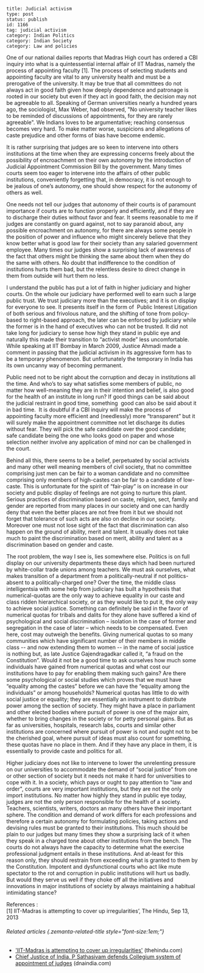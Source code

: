 ~~~~ 
title: Judicial activism 
type: post
status: publish
id: 1166
tag: judicial activism
category: Indian Politics
category: Indian Society
category: Law and policies
~~~~

One of our national dailies reports that Madras High court has ordered a
CBI inquiry into what is a quintessential internal affair of IIT Madras,
namely the process of appointing faculty [1]. The process of selecting
students and appointing faculty are vital to any university health and
must be a prerogative of the university. It may be true that all
committees do not always act in good faith given how deeply dependence
and patronage is rooted in our society but even if they act in good
faith, the decision may not be agreeable to all. Speaking of German
universities nearly a hundred years ago, the sociologist, Max Weber, had
observed, "No university teacher likes to be reminded of discussions of
appointments, for they are rarely agreeable". We Indians loves to be
argumentative; reaching consensus becomes very hard. To make matter
worse, suspicions and allegations of caste prejudice and other forms of
bias have become endemic.

It is rather surprising that judges are so keen to intervene into others
institutions at the time when they are expressing concerns freely about
the possibility of encroachment on their own autonomy by the
introduction of Judicial Appointment Commission Bill by the government.
Many times courts seem too eager to intervene into the affairs of other
public institutions, conveniently forgetting that, in democracy, it is
not enough to be jealous of one’s autonomy, one should show respect for
the autonomy of others as well.

One needs not tell our judges that autonomy of their courts is of
paramount importance if courts are to function properly and efficiently,
and if they are to discharge their duties without favor and fear. It
seems reasonable to me if judges are constantly on guard against, not to
say paranoid about, any possible encroachment on autonomy, for there are
always some people in the position of power and influence who might
sincerely believe that they know better what is good law for their
society than any salaried government employee. Many times our judges
show a surprising lack of awareness of the fact that others might be
thinking the same about them when they do the same with others. No doubt
that indifference to the condition of institutions hurts them bad, but
the relentless desire to direct change in them from outside will hurt
them no less.

I understand the public has put a lot of faith in higher judiciary and
higher courts. On the whole our judiciary have performed well to earn
such a large public trust. We trust judiciary more than the executives;
and it is on display for everyone to see. It presents itself in the form
of  Public Interest Litigation of both serious and frivolous nature, and
the shifting of tone from policy-based to right-based approach, the
later can be enforced by judiciary while the former is in the hand of
executives who can not be trusted. It did not take long for judiciary to
sense how high they stand in public eye and naturally this made their
transition to “activist mode” less uncomfortable. While speaking at IIT
Bombay in March 2009, Justice Ahmadi made a comment in passing that the
judicial activism in its aggressive form has to be a temporary
phenomenon. But unfortunately the temporary in India has its own uncanny
way of becoming permanent.

Public need not to be right about the corruption and decay in
institutions all the time. And who’s to say what satisfies some members
of public, no matter how well-meaning they are in their intention and
belief, is also good for the health of an institute in long run? If good
things can be said about the judicial restraint in good time, something 
good can also be said about it in bad time.  It is doubtful if a CBI
inquiry will make the process of appointing faculty more efficient and
(needlessly) more “transparent” but it will surely make the appointment
committee not let discharge its duties without fear. They will pick the
safe candidate over the good candidate; safe candidate being the one who
looks good on paper and whose selection neither involve any application
of mind nor can be challenged in the court.

Behind all this, there seems to be a belief, perpetuated by social
activists and many other well meaning members of civil society, that no
committee comprising just men can be fair to a woman candidate and no
committee comprising only members of high-castes can be fair to a
candidate of low-caste. This is unfortunate for the spirit of
“fair-play” is on increase in our society and public display of feelings
are not going to nurture this plant. Serious practices of discrimination
based on caste, religion, sect, family and gender are reported from many
places in our society and one can hardly deny that even the better
places are not free from it but we should not forget that tolerance of
such acts are also on decline in our society. Moreover one must not lose
sight of the fact that discrimination can also happen on the ground of
ability, merit and talent. It usually does not take much to paint the
discrimination based on merit, ability and talent as a discrimination
based on gender and caste.

The root problem, the way I see is, lies somewhere else. Politics is on
full display on our university departments these days which had been
nurtured by white-collar trade unions among teachers. We must ask
ourselves, what makes transition of a department from a
politically-neutral if not politics-absent to a politically-charged one?
Over the time, the middle class intelligentsia with some help from
judiciary has built a hypothesis that numerical-quotas are the only way
to achieve equality in our caste and class ridden hierarchical society,
or as they would like to put it, the only way to achieve social justice.
Something can definitely be said in the favor of numerical quotas for
tribals and dalits for they alone have suffered a kind of psychological
and social discrimination – isolation in the case of former and
segregation in the case of later – which needs to be compensated. Even
here, cost may outweigh the benefits. Giving numerical quotas to so many
communities which have significant number of their members in middle
class -- and now extending them to women -- in the name of social
justice is nothing but, as late Justice Gajendragadkar called it, “a
fraud on the Constitution”. Would it not be a good time to ask ourselves
how much some individuals have gained from numerical quotas and what
cost our institutions have to pay for enabling them making such gains?
Are there some psychological or social studies which proves that we must
have “equality among the castes” before we can have the “equality among
the individuals” or among households? Numerical quotas has little to do
with social justice or equality; they are essentially an instrument to
distribute power among the section of society. They might have a place
in parliament and other elected bodies where pursuit of power is one of
the major aim, whether to bring changes in the society or for petty
personal gains. But as far as universities, hospitals, research labs,
courts and similar other institutions are concerned where pursuit of
power is not and ought not to be the cherished goal, where pursuit of
ideas must also count for something, these quotas have no place in them.
And if they have any place in them, it is essentially to provide caste
and politics for all.

Higher judiciary does not like to intervene to lower the unrelenting
pressure on our universities to accommodate the demand of “social
justice” from one or other section of society but it needs not make it
hard for universities to cope with it. In a society, which pays or ought
to pay attention to "law and order", courts are very important
institutions, but they are not the only import institutions. No matter
how highly they stand in public eye today, judges are not the only
person responsible for the health of a society. Teachers, scientists,
writers, doctors an many others have their important sphere. The
condition and demand of work differs for each professions and therefore
a certain autonomy for formulating policies, taking actions and devising
rules must be granted to their institutions. This much should be plain
to our judges but many times they show a surprising lack of it when they
speak in a charged tone about other institutions from the bench. The
courts do not always have the capacity to determine what the exercise
professional judgment entails in these institutions. And at-least for
this reason only, they should restrain from exceeding what is granted to
them by the Constitution. Impotent and dysfunctional courts who act like
mute spectator to the rot and corruption in public institutions will
hurt us badly. But would they serve us well if they choke off all the
initiatives and innovations in major institutions of society by always
maintaining a habitual intimidating stance?

References :\
 [1] IIT-Madras is attempting to cover up irregularities’, The Hindu,
Sep 13, 2013

###### Related articles {.zemanta-related-title style="font-size:1em;"}

-   ['IIT-Madras is attempting to cover up
    irregularities'](http://www.thehindu.com/news/cities/chennai/iitmadras-is-attempting-to-cover-up-irregularities/article5121105.ece)
    (thehindu.com)
-   [Chief Justice of India, P Sathasivam defends Collegium system of
    appointment of
    judges](http://www.dnaindia.com/india/1888804/report-chief-justice-of-india-p-sathasivam-defends-collegium-system-of-appointment-of-judges)
    (dnaindia.com)

